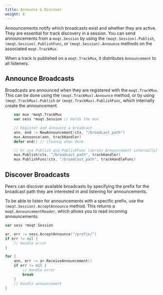 ```yaml
---
title: Announce & Discover
weight: 8
---
```


Announcements notify which broadcasts exist and whether they are active. They are essential for track discovery in a session. You can send announcements from a `moqt.Session` by using the `(moqt.Session).Publish`, `(moqt.Session).PublishFunc`, or `(moqt.Session).Announce` methods on the associated `moqt.TrackMux`.

When a track is published on a `moqt.TrackMux`, it distributes `Announcement` to all listeners.


## Announce Broadcasts

Broadcasts are announced when they are registered with the `moqt.TrackMux`. This can be done using the `(moqt.TrackMux).Announce` method, or by using `(moqt.TrackMux).Publish` or `(moqt.TrackMux).PublishFunc`, which internally create the announcement.

```go
    var mux *moqt.TrackMux
    var sess *moqt.Session // Holds the mux

    // Register and announce a broadcast
    ann, end := NewAnnouncement(ctx, "/broadcast_path")
    mux.Announce(ann, trackHandler)
    defer end() // Cleanup when done

    // Or use Publish and PublishFunc (serves Announcement internally)
    mux.Publish(ctx, "/broadcast_path", trackHandler)
    mux.PublishFunc(ctx, "/broadcast_path", trackHandleFunc)
```

## Discover Broadcasts

Peers can discover available broadcasts by specifying the prefix for the broadcast path they are interested in and listening for announcements.

To be able to listen for announcements with a specific prefix, use the `(moqt.Session).AcceptAnnounce` method. This returns a `moqt.AnnouncementReader`, which allows you to read incoming announcements.

```go
var sess *moqt.Session

ar, err := sess.AcceptAnnounce("/prefix/")
if err != nil {
    // Handle error
}

for {
    ann, err := ar.ReceiveAnnouncement()
    if err != nil {
        // Handle error
        break
    }
    // Handle announcement
}
```
